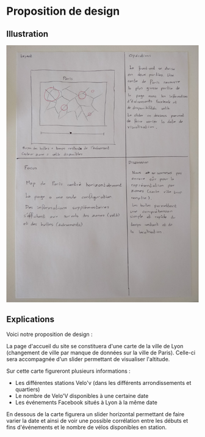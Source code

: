 # Proposition de design

## Illustration

![alt text](assets/proposition.jpg "Final proposal")

## Explications

Voici notre proposition de design : 

La page d'accueil du site se constituera d'une carte de la ville de Lyon (changement de ville par manque de données sur la ville de Paris). Celle-ci sera accompagnée d'un slider permettant de visualiser l'altitude.

Sur cette carte figureront plusieurs informations :
- Les différentes stations Velo'v (dans les différents arrondissements et quartiers)
- Le nombre de Velo'V disponibles à une certaine date
- Les événements Facebook situés à Lyon à la même date

En dessous de la carte figurera un slider horizontal permettant de faire varier la date et ainsi de voir une possible corrélation entre les débuts et fins d'événements et le nombre de vélos disponibles en station.
